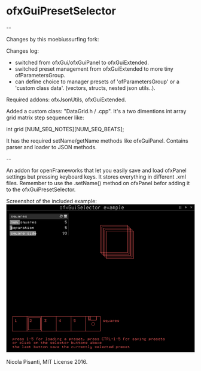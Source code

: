 ofxGuiPresetSelector
==============

--

Changes by this moebiussurfing fork:

Changes log:
+ switched from ofxGui/ofxGuiPanel to ofxGuiExtended.
+ switched preset management from ofxGuiExtended to more tiny ofParametersGroup.
+ can define choice to manager presets of 'ofParametersGroup' or a 'custom class data'. (vectors, structs, nested json utils..).

Required addons: ofxJsonUtils, ofxGuiExtended.

Added a custom class: "DataGrid.h / .cpp". 
It's a two dimentions int array grid matrix step sequencer like:

int grid [NUM_SEQ_NOTES][NUM_SEQ_BEATS];

It has the required setName/getName methods like ofxGuiPanel. 
Contains parser and loader to JSON methods.

--

An addon for openFrameworks that let you easily save and load ofxPanel settings but pressing keyboard keys. It stores everything in different .xml files. Remember to use the .setName() method on ofxPanel befor adding it to the ofxGuiPresetSelector.

Screenshot of the included example:
![example](example.png?raw=true "example")

Nicola Pisanti, MIT License 2016.
